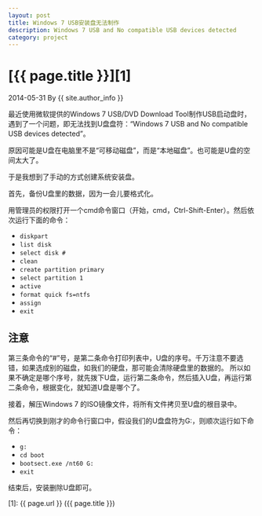 ```yaml
---
layout: post
title: Windows 7 USB安装盘无法制作
description: Windows 7 USB and No compatible USB devices detected
category: project
---
```


# [{{ page.title }}][1]
2014-05-31 By {{ site.author_info }}

最近使用微软提供的Windows 7 USB/DVD Download Tool制作USB启动盘时，遇到了一个问题，即无法找到U盘盘符：“Windows 7 USB and No compatible USB devices detected”。

原因可能是U盘在电脑里不是“可移动磁盘”，而是“本地磁盘”。也可能是U盘的空间太大了。

于是我想到了手动的方式创建系统安装盘。

首先，备份U盘里的数据，因为一会儿要格式化。

用管理员的权限打开一个cmd命令窗口（开始，cmd，Ctrl-Shift-Enter）。然后依次运行下面的命令：

*  ``diskpart``
*  ``list disk``
*  ``select disk #``
*  ``clean``
*  ``create partition primary``
*  ``select partition 1``
*  ``active``
*  ``format quick fs=ntfs``
*  ``assign``
*  ``exit``

## 注意
第三条命令的“#”号，是第二条命令打印列表中，U盘的序号。千万注意不要选错，如果选成别的磁盘，如我们的硬盘，那可能会清除硬盘里的数据的。
所以如果不确定是哪个序号，就先拨下U盘，运行第二条命令，然后插入U盘，再运行第二条命令，根据变化，就知道U盘是哪个了。

接着，解压Windows 7 的ISO镜像文件，将所有文件拷贝至U盘的根目录中。

然后再切换到刚才的命令行窗口中，假设我们的U盘盘符为G:，则顺次运行如下命令：

*  ``g:``
*  ``cd boot``
*  ``bootsect.exe /nt60 G:``
*  ``exit``

结束后，安装删除U盘即可。

[XiaoGuo]: http://guozs.com "XiaoGuo"
[1]: {{ page.url }} ({{ page.title }})
